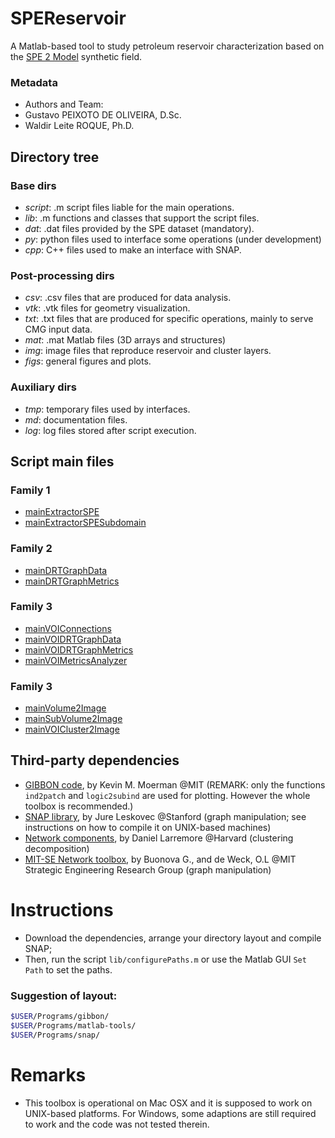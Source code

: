 # SPEReservoir

A Matlab-based tool to study petroleum reservoir characterization based on the [SPE 2 Model](http://www.spe.org/web/csp/datasets/set02.htm) synthetic field.

### Metadata

- Authors and Team: 
 - Gustavo PEIXOTO DE OLIVEIRA, D.Sc.
 - Waldir Leite ROQUE, Ph.D.

## Directory tree

### Base dirs 

* _script_: .m script files liable for the main operations.
* _lib_: .m functions and classes that support the script files.
* _dat_: .dat files provided by the SPE dataset (mandatory). 
* _py_: python files used to interface some operations (under
  development)
* _cpp_: C++ files used to make an interface with SNAP.  

### Post-processing dirs

* _csv_: .csv files that are produced for data analysis.
* _vtk_: .vtk files for geometry visualization.
* _txt_: .txt files that are produced for specific operations, mainly to
  serve CMG input data.
* _mat_: .mat Matlab files (3D arrays and structures)
* _img_: image files that reproduce reservoir and cluster layers. 
* _figs_: general figures and plots.


### Auxiliary dirs

* _tmp_: temporary files used by interfaces.
* _md_: documentation files.
* _log_: log files stored after script execution.


## Script main files

### Family 1

* [mainExtractorSPE](md/mainExtractorSPE.md)
* [mainExtractorSPESubdomain](md/mainExtractorSPESubdomain.md)

### Family 2

* [mainDRTGraphData](md/mainDRTGraphData.md)
* [mainDRTGraphMetrics](md/mainDRTGraphMetrics.md)

### Family 3

* [mainVOIConnections](md/mainVOIConnections.md)
* [mainVOIDRTGraphData](md/mainVOIDRTGraphData.md)
* [mainVOIDRTGraphMetrics](md/mainVOIDRTGraphMetrics.md)
* [mainVOIMetricsAnalyzer](md/mainVOIMetricsAnalyzer.md)

### Family 3

* [mainVolume2Image](md/mainVolume2Image.md)
* [mainSubVolume2Image](md/mainSubVolume2Image.md)
* [mainVOICluster2Image](md/mainVOICluster2Image.md)

## Third-party dependencies

* [GIBBON code](http://www.gibboncode.org), by Kevin M. Moerman @MIT
  (REMARK: only the functions `ind2patch` and `logic2subind` are used
  for plotting. However the whole toolbox is recommended.) 
* [SNAP library](http://snap.stanford.edu), by Jure Leskovec @Stanford
  (graph manipulation; see instructions on how to compile it on
  UNIX-based machines)
* [Network components](http://danlarremore.com/), by Daniel Larremore @Harvard (clustering decomposition)
* [MIT-SE Network toolbox](http://strategic.mit.edu/downloads.php?page=matlab_networks), by Buonova G., and de Weck, O.L @MIT Strategic Engineering Research Group (graph manipulation)

# Instructions

- Download the dependencies, arrange your directory layout and compile SNAP;
- Then, run the script `lib/configurePaths.m` or use the Matlab GUI `Set Path` 
  to set the paths.

### Suggestion of layout: 

``` bash
$USER/Programs/gibbon/
$USER/Programs/matlab-tools/
$USER/Programs/snap/
```

# Remarks

- This toolbox is operational on Mac OSX and it is supposed to work on
  UNIX-based platforms. For Windows, some adaptions are still required
  to work and the code was not tested therein.
